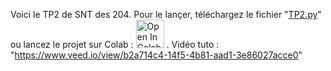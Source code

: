 Voici le TP2 de SNT des 204.
Pour le lançer, téléchargez le fichier "[TP2.py](https://github.com/Ucodedev/SNT-TP/blob/main/TP2/TP2.py)" ou lancez le projet sur Colab :
<a href="https://colab.research.google.com/drive/1Xvu9msPgtwa3WXfI3p82EWC4FzfTaUYU?usp=sharing"><img src="https://colab.research.google.com/assets/colab-badge.svg" alt="Open In Colab" height="45"></a> .
Vidéo tuto : "https://www.veed.io/view/b2a714c4-14f5-4b81-aad1-3e86027acce0"